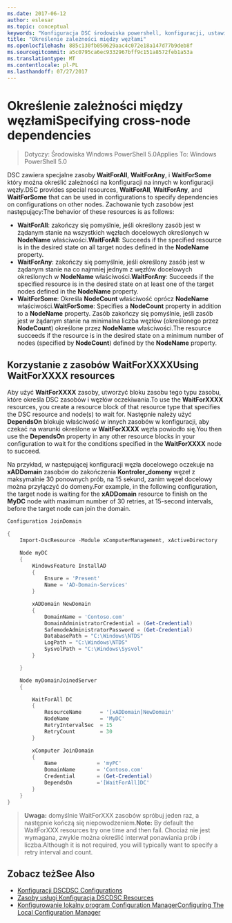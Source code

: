 ```yaml
---
ms.date: 2017-06-12
author: eslesar
ms.topic: conceptual
keywords: "Konfiguracja DSC środowiska powershell, konfiguracji, ustawienia"
title: "Określenie zależności między węzłami"
ms.openlocfilehash: 885c130fb050629aac4c072e18a147d77b9deb8f
ms.sourcegitcommit: a5c0795ca6ec9332967bff9c151a8572feb1a53a
ms.translationtype: MT
ms.contentlocale: pl-PL
ms.lasthandoff: 07/27/2017
---
```

# <a name="specifying-cross-node-dependencies"></a><span data-ttu-id="22eaf-103">Określenie zależności między węzłami</span><span class="sxs-lookup"><span data-stu-id="22eaf-103">Specifying cross-node dependencies</span></span>

> <span data-ttu-id="22eaf-104">Dotyczy: Środowiska Windows PowerShell 5.0</span><span class="sxs-lookup"><span data-stu-id="22eaf-104">Applies To: Windows PowerShell 5.0</span></span>

<span data-ttu-id="22eaf-105">DSC zawiera specjalne zasoby **WaitForAll**, **WaitForAny**, i **WaitForSome** który można określić zależności na konfiguracji na innych w konfiguracji węzły.</span><span class="sxs-lookup"><span data-stu-id="22eaf-105">DSC provides special resources, **WaitForAll**, **WaitForAny**, and **WaitForSome** that can be used in configurations to specify dependencies on configurations on other nodes.</span></span> <span data-ttu-id="22eaf-106">Zachowanie tych zasobów jest następujący:</span><span class="sxs-lookup"><span data-stu-id="22eaf-106">The behavior of these resources is as follows:</span></span>

* <span data-ttu-id="22eaf-107">**WaitForAll**: zakończy się pomyślnie, jeśli określony zasób jest w żądanym stanie na wszystkich węzłach docelowych określonych w **NodeName** właściwości.</span><span class="sxs-lookup"><span data-stu-id="22eaf-107">**WaitForAll**: Succeeds if the specified resource is in the desired state on all target nodes defined in the **NodeName** property.</span></span>
* <span data-ttu-id="22eaf-108">**WaitForAny**: zakończy się pomyślnie, jeśli określony zasób jest w żądanym stanie na co najmniej jednym z węzłów docelowych określonych w **NodeName** właściwości.</span><span class="sxs-lookup"><span data-stu-id="22eaf-108">**WaitForAny**: Succeeds if the specified resource is in the desired state on at least one of the target nodes defined in the **NodeName** property.</span></span>
* <span data-ttu-id="22eaf-109">**WaitForSome**: Określa **NodeCount** właściwość oprócz **NodeName** właściwości.</span><span class="sxs-lookup"><span data-stu-id="22eaf-109">**WaitForSome**: Specifies a **NodeCount** property in addition to a **NodeName** property.</span></span> <span data-ttu-id="22eaf-110">Zasób zakończy się pomyślnie, jeśli zasób jest w żądanym stanie na minimalna liczba węzłów (określonego przez **NodeCount**) określone przez **NodeName** właściwości.</span><span class="sxs-lookup"><span data-stu-id="22eaf-110">The resource succeeds if the resource is in the desired state on a minimum number of nodes (specified by **NodeCount**) defined by the **NodeName** property.</span></span> 

## <a name="using-waitforxxxx-resources"></a><span data-ttu-id="22eaf-111">Korzystanie z zasobów WaitForXXXX</span><span class="sxs-lookup"><span data-stu-id="22eaf-111">Using WaitForXXXX resources</span></span>

<span data-ttu-id="22eaf-112">Aby użyć **WaitForXXXX** zasoby, utworzyć bloku zasobu tego typu zasobu, które określa DSC zasobów i węzłów oczekiwania.</span><span class="sxs-lookup"><span data-stu-id="22eaf-112">To use the **WaitForXXXX** resources, you create a resource block of that resource type that specifies the DSC resource and node(s) to wait for.</span></span> <span data-ttu-id="22eaf-113">Następnie należy użyć **DependsOn** blokuje właściwość w innych zasobów w konfiguracji, aby czekać na warunki określone w **WaitForXXXX** węzła powiodło się.</span><span class="sxs-lookup"><span data-stu-id="22eaf-113">You then use the **DependsOn** property in any other resource blocks in your configuration to wait for the conditions specified in the **WaitForXXXX** node to succeed.</span></span>

<span data-ttu-id="22eaf-114">Na przykład, w następującej konfiguracji węzła docelowego oczekuje na **xADDomain** zasobów do zakończenia **Kontroler_domeny** węzeł z maksymalnie 30 ponownych prób, na 15 sekund, zanim węzeł docelowy można przyłączyć do domeny.</span><span class="sxs-lookup"><span data-stu-id="22eaf-114">For example, in the following configuration, the target node is waiting for the **xADDomain** resource to finish on the **MyDC** node with maximum number of 30 retries, at 15-second intervals, before the target node can join the domain.</span></span>

```powershell
Configuration JoinDomain

{
    Import-DscResource -Module xComputerManagement, xActiveDirectory

    Node myDC
    {
        WindowsFeature InstallAD
        {
            Ensure = 'Present' 
            Name = 'AD-Domain-Services' 
        }

        xADDomain NewDomain 
        { 
            DomainName = 'Contoso.com'            
            DomainAdministratorCredential = (Get-Credential)
            SafemodeAdministratorPassword = (Get-Credential)
            DatabasePath = "C:\Windows\NTDS"
            LogPath = "C:\Windows\NTDS"
            SysvolPath = "C:\Windows\Sysvol"
        }

    }

    Node myDomainJoinedServer
    {

        WaitForAll DC
        {
            ResourceName      = '[xADDomain]NewDomain'
            NodeName          = 'MyDC'
            RetryIntervalSec  = 15
            RetryCount        = 30
        }

        xComputer JoinDomain
        {
            Name             = 'myPC'
            DomainName       = 'Contoso.com'
            Credential       = (Get-Credential)
            DependsOn        ='[WaitForAll]DC'
        }
    }
}
```

><span data-ttu-id="22eaf-115">**Uwaga:** domyślnie WaitForXXX zasobów spróbuj jeden raz, a następnie kończą się niepowodzeniem.</span><span class="sxs-lookup"><span data-stu-id="22eaf-115">**Note:** By default the WaitForXXX resources try one time and then fail.</span></span> <span data-ttu-id="22eaf-116">Chociaż nie jest wymagana, zwykle można określić interwał ponawiania prób i liczba.</span><span class="sxs-lookup"><span data-stu-id="22eaf-116">Although it is not required, you will typically want to specify a retry interval and count.</span></span>

## <a name="see-also"></a><span data-ttu-id="22eaf-117">Zobacz też</span><span class="sxs-lookup"><span data-stu-id="22eaf-117">See Also</span></span>
* [<span data-ttu-id="22eaf-118">Konfiguracji DSC</span><span class="sxs-lookup"><span data-stu-id="22eaf-118">DSC Configurations</span></span>](configurations.md)
* [<span data-ttu-id="22eaf-119">Zasoby usługi Konfiguracja DSC</span><span class="sxs-lookup"><span data-stu-id="22eaf-119">DSC Resources</span></span>](resources.md)
* [<span data-ttu-id="22eaf-120">Konfigurowanie lokalny program Configuration Manager</span><span class="sxs-lookup"><span data-stu-id="22eaf-120">Configuring The Local Configuration Manager</span></span>](metaConfig.md)

